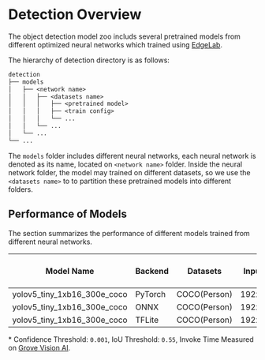 # Detection Overview

The object detection model zoo includs several pretrained models from different optimized neural networks which trained using [EdgeLab](https://github.com/Seeed-Studio/EdgeLab).

The hierarchy of detection directory is as follows:

```txt
detection
├── models
│   ├── <network name>
│   │   ├── <datasets name>
│   │   │   ├── <pretrained model>
│   │   │   ├── <train config>
│   │   │   └── ...
│   │   └── ...
│   └── ...
└── ...
```

The `models` folder includes different neural networks, each neural network is denoted as its name, located on `<network name>` folder. Inside the neural network folder, the model may trained on different datasets, so we use the `<datasets name>` to to partition these pretrained models into different folders.

## Performance of Models

The section summarizes the performance of different models trained from different neural networks.

| Model Name | Backend | Datasets | Input Size | Precision | mAP* | FLOPs (M) | Parameters (M) | Invoking RAM (KiB) | Invoke Time* (ms) | Link |
|--|--|--|--|--|--|--|--|--|--|--|
| yolov5_tiny_1xb16_300e_coco | PyTorch | COCO(Person) | 192x192x3 | float32 | 45.8% | 90.56 | 0.67 | - | - | [Download(Seeed)]() |
| yolov5_tiny_1xb16_300e_coco | ONNX | COCO(Person) | 192x192x3 | float32 | 45.8% | - | 0.66 | - | - | [Download(GitHub)](https://github.com/Seeed-Studio/edgelab-model-zoo/raw/dev/detection/models/yolov5/COCO(Person)/yolov5_tiny_1xb16_300e_coco_sha1_cdb8b099a610d01b6e54715a76ef9757a2f86ffb.onnx) |
| yolov5_tiny_1xb16_300e_coco | TFLite | COCO(Person) | 192x192x3 | int8 | 25.4% | - | - | 352.48 | 893.62 | [Download(GitHub)](https://github.com/Seeed-Studio/edgelab-model-zoo/raw/dev/detection/models/yolov5/COCO(Person)/yolov5_tiny_1xb16_300e_coco_int8_sha1_470cfb358b30c5aa97def1a5fdf178312f0d07c9.tflite) |

\* Confidence Threshold: `0.001`, IoU Threshold: `0.55`, Invoke Time Measured on [Grove Vision AI](https://wiki.seeedstudio.com/Grove-Vision-AI-Module/).
